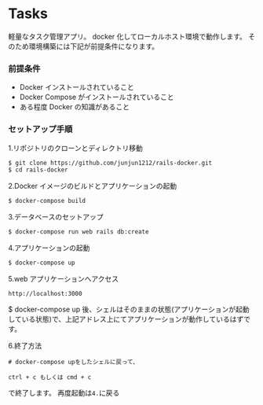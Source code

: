 # Tasks

軽量なタスク管理アプリ。
docker 化してローカルホスト環境で動作します。
そのため環境構築には下記が前提条件になります。

### 前提条件

- Docker インストールされていること
- Docker Compose がインストールされていること
- ある程度 Docker の知識があること

### セットアップ手順

1.リポジトリのクローンとディレクトリ移動

```bash
$ git clone https://github.com/junjun1212/rails-docker.git
$ cd rails-docker
```

2.Docker イメージのビルドとアプリケーションの起動

```bash
$ docker-compose build
```

3.データベースのセットアップ

```bash
$ docker-compose run web rails db:create
```

4.アプリケーションの起動

```bash
$ docker-compose up
```

5.web アプリケーションへアクセス

```
http://localhost:3000
```

$ docker-compose up 後、シェルはそのままの状態(アプリケーションが起動している状態)で、上記アドレス上にてアプリケーションが動作しているはずです。

6.終了方法

```
# docker-compose upをしたシェルに戻って、

ctrl + c もしくは cmd + c
```

で終了します。
再度起動は`4.`に戻る
